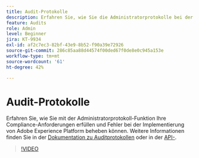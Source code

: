 ```yaml
---
title: Audit-Protokolle
description: Erfahren Sie, wie Sie die Administratorprotokolle bei der Compliance und der Behebung von Fehlern bei der Implementierung von Adobe Experience Platform unterstützen können.
feature: Audits
role: Admin
level: Beginner
jira: KT-9934
exl-id: af2c7ec3-82bf-43e9-8b52-f90a39e72926
source-git-commit: 286c85aa88d44574f00ded67f0de8e0c945a153e
workflow-type: tm+mt
source-wordcount: '61'
ht-degree: 42%

---
```


# Audit-Protokolle

Erfahren Sie, wie Sie mit der Administratorprotokoll-Funktion Ihre Compliance-Anforderungen erfüllen und Fehler bei der Implementierung von Adobe Experience Platform beheben können. Weitere Informationen finden Sie in der [Dokumentation zu Auditprotokollen](https://experienceleague.adobe.com/docs/experience-platform/landing/governance-privacy-security/audit-logs/overview.html?lang=de) oder in der [API-](https://developer.adobe.com/experience-platform-apis/references/audit-query/).

>[!VIDEO](https://video.tv.adobe.com/v/3409524?learn=on&enablevpops&captions=ger)

